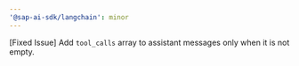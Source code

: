 ```yaml
---
'@sap-ai-sdk/langchain': minor
---
```


[Fixed Issue] Add `tool_calls` array to assistant messages only when it is not empty.

